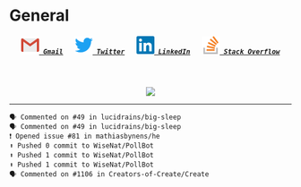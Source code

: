 <!--About Me--->


<!--Tools/Languages--->


<!--Contacts--->
<h1> General </h1>
<h5 align="center">
	<code><a href="mailto:nathan88wise@gmail.com"><img alt="Gmail" width=32 src="res/gmail.svg"> Gmail</a></code>
	&emsp;
	<code><a href="https://twitter.com/WiseNatDev" title="Twitter Profile"><img alt="Twitter" width=32 src="res/twitter.svg"> Twitter</a></code>
	&emsp;
	<code><a href="https://www.linkedin.com/in/nathan-w-5592ba1b5/" title="LinkedIn Profile"><img alt="LinkedIn" width=32 src="res/linkedin.svg"> LinkedIn</a></code>
	&emsp;
	<code><a href="https://stackoverflow.com/users/11125378/wisenat" title="Stack Overflow Profile"><img alt="Stack Overflow" width=32 src="res/stackoverflow.svg"> Stack Overflow</a></code>
</h5>

<!--GitHub Stats--->
&emsp;
<p align="center">
	<a href="https://github.com/anuraghazra/github-readme-stats">
		<img align="center" src="https://github-readme-stats.vercel.app/api?username=WiseNat&count_private=true&show_icons=true&title_color=009356&icon_color=75B79A&bg_color=F3F4F4&hide_border=true" />
	</a>
</p>

---

<!--GitHub Recent Activity--->

```markdown
🗣 Commented on #49 in lucidrains/big-sleep
🗣 Commented on #49 in lucidrains/big-sleep
❗️ Opened issue #81 in mathiasbynens/he
⬆️ Pushed 0 commit to WiseNat/PollBot
⬆️ Pushed 1 commit to WiseNat/PollBot
⬆️ Pushed 1 commit to WiseNat/PollBot
🗣 Commented on #1106 in Creators-of-Create/Create
```

<!--**WiseNat/WiseNat** is a ✨ _special_ ✨ repository because its `README.md` (this file) appears on your GitHub profile.-->

